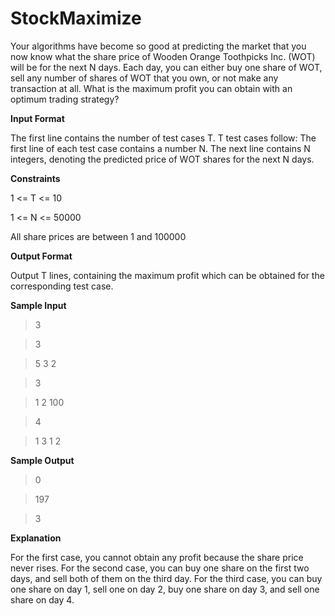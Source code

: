 # StockMaximize

Your algorithms have become so good at predicting the market that you now know what the share price of Wooden Orange Toothpicks Inc. (WOT) will be for the next N days. Each day, you can either buy one share of WOT, sell any number of shares of WOT that you own, or not make any transaction at all. What is the maximum profit you can obtain with an optimum trading strategy? 

**Input Format**

The first line contains the number of test cases T. T test cases follow: The first line of each test case contains a number N. The next line contains N integers, denoting the predicted price of WOT shares for the next N days. 

**Constraints**

1 <= T <= 10

1 <= N <= 50000

All share prices are between 1 and 100000 

**Output Format**

Output T lines, containing the maximum profit which can be obtained for the corresponding test case. 

**Sample Input**

> 3

> 3

> 5 3 2 

> 3 

> 1 2 100 

> 4 

> 1 3 1 2 

**Sample Output**

> 0 

> 197 

> 3 

**Explanation** 

For the first case, you cannot obtain any profit because the share price never rises. For the second case, you can buy one share on the first two days, and sell both of them on the third day. For the third case, you can buy one share on day 1, sell one on day 2, buy one share on day 3, and sell one share on day 4.
